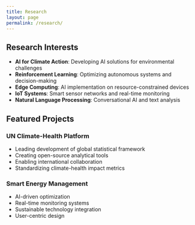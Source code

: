 ```yaml
---
title: Research
layout: page
permalink: /research/
---
```


## Research Interests
- **AI for Climate Action**: Developing AI solutions for environmental challenges
- **Reinforcement Learning**: Optimizing autonomous systems and decision-making
- **Edge Computing**: AI implementation on resource-constrained devices
- **IoT Systems**: Smart sensor networks and real-time monitoring
- **Natural Language Processing**: Conversational AI and text analysis

## Featured Projects

### UN Climate-Health Platform
- Leading development of global statistical framework
- Creating open-source analytical tools
- Enabling international collaboration
- Standardizing climate-health impact metrics

### Smart Energy Management
- AI-driven optimization
- Real-time monitoring systems
- Sustainable technology integration
- User-centric design
